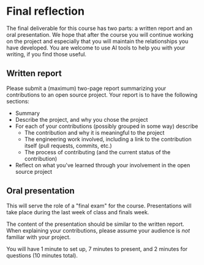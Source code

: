 # Final reflection

The final deliverable for this course has two parts: a written report and an oral presentation. We hope that after the course you will continue working on the project and especially that you will maintain the relationships you have developed. You are welcome to use AI tools to help you with your writing, if you find those useful.

## Written report

Please submit a (maximum) two-page report summarizing your contributions to an open source project. Your report is to have the following sections:

* Summary
* Describe the project, and why you chose the project
* For each of your contributions (possibly grouped in some way) describe
    * The contribution and why it is meaningful to the project
    * The engineering work involved, including a link to the contribution itself (pull requests, commits, etc.)
    * The process of contributing (and the current status of the contribution)
* Reflect on what you've learned through your involvement in the open source project

## Oral presentation

This will serve the role of a "final exam" for the course. Presentations will take place during the last week of class and finals week.

The content of the presentation should be similar to the written report. When explaining your contributions, please assume your audience is *not* familiar with your project.

You will have 1 minute to set up, 7 minutes to present, and 2 minutes for questions (10 minutes total).
